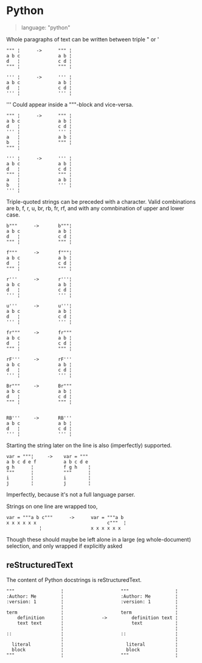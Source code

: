 # Python

> language: "python"

Whole paragraphs of text can be written between triple " or '

    """ ¦      ->      """ ¦
    a b c              a b ¦
    d   ¦              c d ¦
    """ ¦              """ ¦

    ''' ¦      ->      ''' ¦
    a b c              a b ¦
    d   ¦              c d ¦
    ''' ¦              ''' ¦

''' Could appear inside a """-block and vice-versa.

    """ ¦      ->      """ ¦
    a b c              a b ¦
    d   ¦              c d ¦
    ''' ¦              ''' ¦
    a   ¦              a b ¦
    b   ¦              """ ¦
    """ ¦

    ''' ¦      ->      ''' ¦
    a b c              a b ¦
    d   ¦              c d ¦
    """ ¦              """ ¦
    a   ¦              a b ¦
    b   ¦              ''' ¦
    ''' ¦

Triple-quoted strings can be preceded with a character. Valid combinations are
b, f, r, u, br, rb, fr, rf, and with any comnbination of upper and lower case.

    b"""      ->       b"""¦
    a b c              a b ¦
    d   ¦              c d ¦
    """ ¦              """ ¦

    f"""      ->       f"""¦
    a b c              a b ¦
    d   ¦              c d ¦
    """ ¦              """ ¦

    r'''      ->       r'''¦
    a b c              a b ¦
    d   ¦              c d ¦
    ''' ¦              ''' ¦

    u'''      ->       u'''¦
    a b c              a b ¦
    d   ¦              c d ¦
    ''' ¦              ''' ¦

    fr"""     ->       fr"""
    a b c              a b ¦
    d   ¦              c d ¦
    """ ¦              """ ¦

    rF'''     ->       rF'''
    a b c              a b ¦
    d   ¦              c d ¦
    ''' ¦              ''' ¦

    Br"""     ->       Br"""
    a b c              a b ¦
    d   ¦              c d ¦
    """ ¦              """ ¦


    RB'''     ->       RB'''
    a b c              a b ¦
    d   ¦              c d ¦
    ''' ¦              ''' ¦

Starting the string later on the line is also (imperfectly) supported.

    var = """¦     ->    var = """
    a b c d e f          a b c d e
    g h      ¦           f g h    ¦
    """      ¦           """      ¦
    i        ¦           i        ¦
    j        ¦           j        ¦

Imperfectly, because it's not a full language parser.

Strings on one line are wrapped too,

    var = """a b c"""      ->      var = """a b
    x x x x x x                          c"""  ¦
                ¦                  x x x x x x

Though these should maybe be left alone in a large (eg whole-document)
selection, and only wrapped if explicitly asked


## reStructuredText

The content of Python docstrings is reStructuredText.

    """                 ¦                     """                 ¦
    :Author: Me         ¦                     :Author: Me         ¦
    :version: 1         ¦                     :version: 1         ¦
                        ¦                                         ¦
    term                ¦                     term                ¦
        definition      ¦              ->         definition text ¦
        text text       ¦                         text            ¦
                        ¦                                         ¦
    ::                  ¦                     ::                  ¦
                        ¦                                         ¦
      literal           ¦                       literal           ¦
      block             ¦                       block             ¦
    """                 ¦                     """                 ¦

